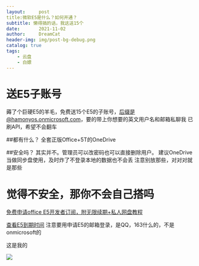 ```yaml
---
layout:     post
title:微软E5是什么？如何开通？
subtitle: 懒得搞的话，我这送15个
date:       2021-11-02
author:     DreamCat
header-img: img/post-bg-debug.png
catalog: true
tags:
    - 云盘
    - 白嫖
---
```



# 送E5子账号

薅了个巨硬E5的羊毛，免费送15个E5的子账号，后缀是@hamonyos.onmicrosoft.com，要的带上你想要的英文用户名和邮箱私聊我
已刷API，希望不会翻车

##都有什么？
全套正版Office+5T的OneDrive

##安全吗？
其实并不。管理员可以改密码也可以直接删除用户。
建议OneDrive当做同步盘使用，及时炸了不登录本地的数据也不会丢
注意别放那些，对对对就是那些

# 觉得不安全，那你不会自己搭吗

[免费申请office E5开发者订阅，附无限续期+私人网盘教程](https://blog.devyi.com/archives/388/)

[查看E5到期时间](https://developer.microsoft.com/zh-cn/microsoft-365/profile)
注意要用申请E5的邮箱登录，是QQ，163什么的，不是onmicrosoft的

这是我的

![](https://github.com/DreamingCats/dreamingcats.github.io/raw/main/img/2021.11.2-1.png)
